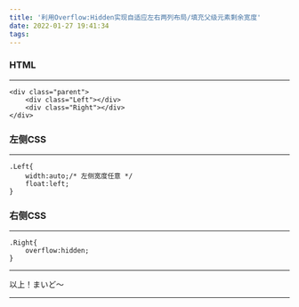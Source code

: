 ```yaml
---
title: '利用Overflow:Hidden实现自适应左右两列布局/填充父级元素剩余宽度'
date: 2022-01-27 19:41:34
tags:
---
```

### HTML
***
	<div class="parent">
		<div class="Left"></div>
		<div class="Right"></div>
	</div>

### 左侧CSS
***
	.Left{
		width:auto;/* 左侧宽度任意 */
		float:left;
	}

### 右侧CSS
***
	.Right{
		overflow:hidden;
	}
	
---



以上！まいど～

---
